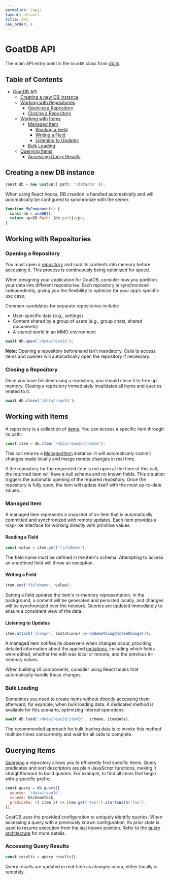 ```yaml
---
permalink: /api/
layout: default
title: API
nav_order: 4
---
```


# GoatDB API

The main API entry point is the `GoatDB` class from
[db.ts](https://github.com/goatplatform/goatdb/blob/main/db/db.ts).

## Table of Contents

- [GoatDB API](#goatdb-api)
  - [Creating a new DB instance](#creating-a-new-db-instance)
  - [Working with Repositories](#working-with-repositories)
    - [Opening a Repository](#opening-a-repository)
    - [Closing a Repository](#closing-a-repository)
  - [Working with Items](#working-with-items)
    - [Managed Item](#managed-item)
      - [Reading a Field](#reading-a-field)
      - [Writing a Field](#writing-a-field)
      - [Listening to Updates](#listening-to-updates)
    - [Bulk Loading](#bulk-loading)
  - [Querying Items](#querying-items)
    - [Accessing Query Results](#accessing-query-results)

## Creating a new DB instance

```javascript
const db = new GoatDB({ path: '/data/db' });
```

When using React hooks, DB creation is handled automatically and will
automatically be configured to synchronize with the server.

```javascript
function MyComponent() {
  const db = useDB();
  return <p>DB Path: {db.path}</p>;
}
```

## Working with Repositories

### Opening a Repository

You must open a [repository](/concepts) and load its contents into memory before
accessing it. This process is continuously being optimized for speed.

When designing your application for GoatDB, consider how you partition your data
into different repositories. Each repository is synchronized independently,
giving you the flexibility to optimize for your app’s specific use case.

Common candidates for separate repositories include:

- User-specific data (e.g., settings)
- Content shared by a group of users (e.g., group chats, shared documents)
- A shared world in an MMO environment

```javascript
await db.open('/data/repoId');
```

**Note:** Opening a repository beforehand isn't mandatory. Calls to access items
and queries will automatically open the repository if necessary.

### Closing a Repository

Once you have finished using a repository, you should close it to free up
memory. Closing a repository immediately invalidates all items and queries
related to it.

```javascript
await db.close('/data/repoId');
```

## Working with Items

A repository is a collection of [items](concepts.md). You can access a specific
item through its path:

```javascript
const item = db.item('/data/repoId/itemId');
```

This call returns a
[ManagedItem](https://github.com/goatplatform/goatdb/blob/main/db/managed-item.ts)
instance. It will automatically commit changes made locally and merge remote
changes in real time.

If the repository for the requested item is not open at the time of this call,
the returned item will have a null schema and no known fields. This situation
triggers the automatic opening of the required repository. Once the repository
is fully open, the item will update itself with the most up-to-date values.

### Managed Item

A managed item represents a snapshot of an item that is automatically committed
and synchronized with remote updates. Each item provides a map-like interface
for working directly with primitive values.

#### Reading a Field

```javascript
const value = item.get('fieldName');
```

The field name must be defined in the item's schema. Attempting to access an
undefined field will throw an exception.

#### Writing a Field

```javascript
item.set('fieldName', value);
```

Setting a field updates the item's in-memory representation. In the background,
a commit will be generated and persisted locally, and changes will be
synchronized over the network. Queries are updated immediately to ensure a
consistent view of the data.

#### Listening to Updates

```javascript
item.attach('change', (mutations) => doSomethingOnItemChange());
```

A managed item notifies its observers when changes occur, providing detailed
information about the applied
[mutations](https://github.com/goatplatform/goatdb/blob/main/db/mutations.ts),
including which fields were edited, whether the edit was local or remote, and
the previous in-memory values.

When building UI components, consider using React hooks that automatically
handle these changes.

### Bulk Loading

Sometimes you need to create items without directly accessing them afterward,
for example, when bulk loading data. A dedicated method is available for this
scenario, optimizing internal operations:

```javascript
await db.load('/data/repoId/itemId', schema, itemData);
```

The recommended approach for bulk loading data is to invoke this method multiple
times concurrently and wait for all calls to complete.

## Querying Items

[Querying](/query) a repository allows you to efficiently find specific items.
Query predicates and sort descriptors are plain JavaScript functions, making it
straightforward to build queries. For example, to find all items that begin with
a specific prefix:

```javascript
const query = db.query({
  source: '/data/repoId',
  scheme: kSchemeTask,
  predicate: ({ item }) => item.get('text').startsWith('foo'),
});
```

GoatDB uses the provided configuration to uniquely identify queries. When
accessing a query with a previously known configuration, its prior state is used
to resume execution from the last known position. Refer to the
[query architecture](/query) for more details.

### Accessing Query Results

```javascript
const results = query.results();
```

Query results are updated in real-time as changes occur, either locally or
remotely.
